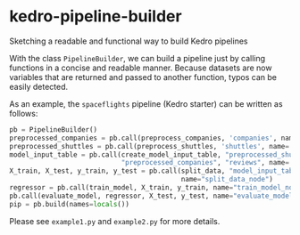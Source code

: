 # kedro-pipeline-builder
Sketching a readable and functional way to build Kedro pipelines

With the class `PipelineBuilder`, we can build a pipeline just by calling functions in a concise
and readable manner. Because datasets are now variables that are returned and passed to another
function, typos can be easily detected.

As an example, the `spaceflights` pipeline (Kedro starter) can be written as follows:

```python
pb = PipelineBuilder()
preprocessed_companies = pb.call(preprocess_companies, 'companies', name='preprocess_companies_node')
preprocessed_shuttles = pb.call(preprocess_shuttles, 'shuttles', name='preprocess_shuttles_node')
model_input_table = pb.call(create_model_input_table, "preprocessed_shuttles", 
                            "preprocessed_companies", "reviews", name='create_model_input_table_node')
X_train, X_test, y_train, y_test = pb.call(split_data, "model_input_table", "params:model_options", 
                                           name="split_data_node")
regressor = pb.call(train_model, X_train, y_train, name="train_model_node")
pb.call(evaluate_model, regressor, X_test, y_test, name="evaluate_model_node")
pip = pb.build(names=locals())
```

Please see `example1.py` and `example2.py` for more details.